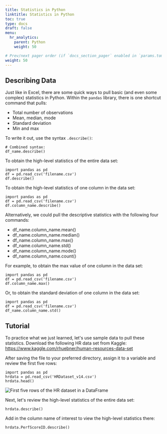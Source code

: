 ```yaml
---
title: Statistics in Python
linktitle: Statistics in Python
toc: true
type: docs
draft: false
menu:
  hr_analytics:
    parent: Python
    weight: 50

# Prev/next pager order (if `docs_section_pager` enabled in `params.toml`)
weight: 50
---
```


<!-- In this tutorial, I'll share how to pull basic and complex statistics from a dataset: -->

<!-- ## NumPy Library

NumPy supports processing large sets of data as well as complex mathematical functions. -->

## Describing Data

Just like in Excel, there are some quick ways to pull basic (and even some complex) statistics in Python. Within the `pandas` library, there is one shortcut command that pulls: 

* Total number of observations
* Mean, median, mode
* Standard deviation
* Min and max

To write it out, use the syntax `.describe()`:

```
# Combined syntax: 
df_name.describe()
```

To obtain the high-level statistics of the entire data set: 

``` 
import pandas as pd
df = pd.read_csv('filename.csv')
df.describe()
```

To obtain the high-level statistics of one column in the data set:

``` 
import pandas as pd
df = pd.read_csv('filename.csv')
df.column_name.describe()
```

Alternatively, we could pull the descriptive statistics with the following four commands:

* df_name.column_name.mean()
* df_name.column_name.median()
* df_name.column_name.max()
* df_name.column_name.std()
* df_name.column_name.mode()
* df_name.column_name.count()

For example, to obtain the max value of one column in the data set: 

``` 
import pandas as pd
df = pd.read_csv('filename.csv')
df.column_name.max()
```

Or, to obtain the standard deviation of one column in the data set:

``` 
import pandas as pd
df = pd.read_csv('filename.csv')
df_name.column_name.std()
```

## Tutorial

To practice what we just learned, let's use sample data to pull these statistics. Download the following HR data set from Kaggle: https://www.kaggle.com/rhuebner/human-resources-data-set

After saving the file to your preferred directory, assign it to a variable and review the first five rows:

``` 
import pandas as pd
hrdata = pd.read_csv('HRDataset_v14.csv')
hrdata.head()
```

![First five rows of the HR dataset in a DataFrame](hr_df.head.jpg)

Next, let's review the high-level statistics of the entire data set: 

``` 
hrdata.describe()
```

Add in the column name of interest to view the high-level statistics there:

``` 
hrdata.PerfScoreID.describe()
```

